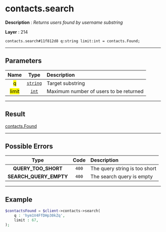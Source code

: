 # contacts.search

**Description** : *Returns users found by username substring*

**Layer** : 214

```tl
contacts.search#11f812d8 q:string limit:int = contacts.Found;
```

---

## Parameters

| Name | Type | Description |
| :---: | :---: | :--- |
| <mark>q</mark> | [`string`](type/string) | Target substring |
| <mark>limit</mark> | [`int`](type/int) | Maximum number of users to be returned |

---

## Result

[contacts.Found](type/contacts.Found)

---

## Possible Errors

| Type | Code | Description |
| :---: | :---: | :--- |
| **QUERY_TOO_SHORT** | `400` | The query string is too short |
| **SEARCH_QUERY_EMPTY** | `400` | The search query is empty |

---

## Example

```php
$contactsFound = $client->contacts->search(
	q : 'hym1V4FfDHp30kZq',
	limit : 67,
);
```